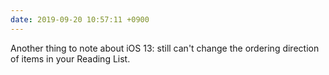```yaml
---
date: 2019-09-20 10:57:11 +0900
---
```

Another thing to note about iOS 13: still can't change the ordering direction of items in your Reading List.
